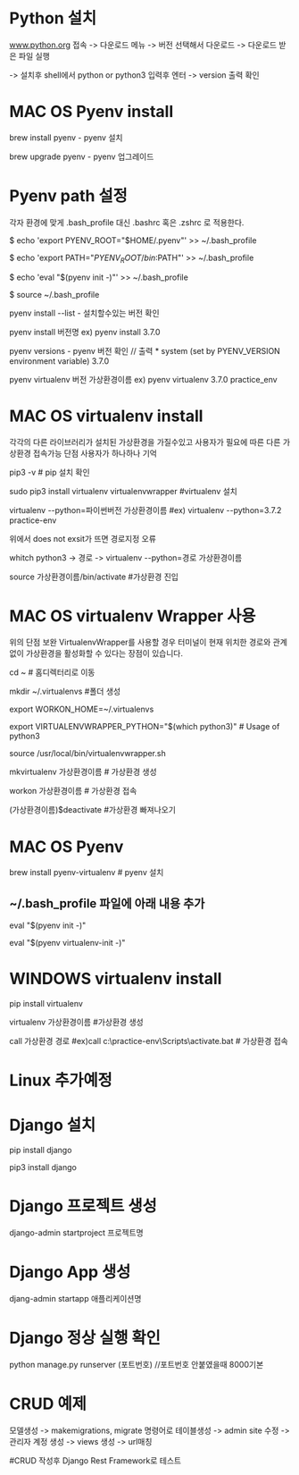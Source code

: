 # Python 설치
www.python.org 접속 -> 다운로드 메뉴 -> 버전 선택해서 다운로드 -> 다운로드 받은 파일 실행

-> 설치후 shell에서 python or python3 입력후 엔터 -> version 출력 확인

# MAC OS Pyenv install
brew install pyenv - pyenv 설치

 brew upgrade pyenv - pyenv 업그레이드

# Pyenv path 설정

 각자 환경에 맞게 .bash_profile 대신 .bashrc 혹은 .zshrc 로 적용한다.

 $ echo 'export PYENV_ROOT="$HOME/.pyenv"' >> ~/.bash_profile

 $ echo 'export PATH="$PYENV_ROOT/bin:$PATH"' >> ~/.bash_profile

 $ echo 'eval "$(pyenv init -)"' >> ~/.bash_profile

 $ source ~/.bash_profile

 pyenv install --list   - 설치할수있는 버전 확인

 pyenv install 버전명 ex) pyenv install 3.7.0

 pyenv versions   - pyenv 버전 확인  // 출력 * system (set by PYENV_VERSION environment variable) 3.7.0

 pyenv virtualenv 버전 가상환경이름 ex) pyenv virtualenv 3.7.0 practice_env


# MAC OS virtualenv install
각각의 다른 라이브러리가 설치된 가상환경을 가질수있고
사용자가 필요에 따른 다른 가상환경 접속가능 단점 사용자가 하나하나 기억


 pip3 -v  # pip 설치 확인

 sudo pip3 install virtualenv virtualenvwrapper #virtualenv 설치

 virtualenv --python=파이썬버전 가상환경이름  #ex) virtualenv --python=3.7.2 practice-env

 위에서 does not exsit가 뜨면 경로지정 오류

 whitch python3 -> 경로 -> virtualenv --python=경로 가상환경이름

 source 가상환경이름/bin/activate   #가상환경 진입
 

# MAC OS virtualenv Wrapper 사용
 위의 단점 보완
 VirtualenvWrapper를 사용할 경우 터미널이 현재 위치한 경로와 관계없이 가상환경을 활성화할 수 있다는 장점이 있습니다.

 cd ~ # 홈디렉터리로 이동

 mkdir ~/.virtualenvs  #폴더 생성

 export WORKON_HOME=~/.virtualenvs

 export VIRTUALENVWRAPPER_PYTHON="$(which python3)"  # Usage of python3

 source /usr/local/bin/virtualenvwrapper.sh

 mkvirtualenv 가상환경이름 # 가상환경 생성

 workon 가상환경이름 # 가상환경 접속

 (가상환경이름)$deactivate #가상환경 빠져나오기

# MAC OS Pyenv
brew install pyenv-virtualenv  # pyenv 설치

## ~/.bash_profile 파일에 아래 내용 추가
eval "$(pyenv init -)"

eval "$(pyenv virtualenv-init -)"

# WINDOWS virtualenv install
 pip install virtualenv

 virtualenv 가상환경이름 #가상환경 생성

 call 가상환경 경로   #ex)call c:\practice-env\Scripts\activate.bat # 가상환경 접속
 
 # Linux 추가예정

# Django 설치
 pip install django
 
 pip3 install django
 

# Django 프로젝트 생성
django-admin startproject 프로젝트명

# Django App 생성
djang-admin startapp 애플리케이션명

# Django 정상 실행 확인
python manage.py runserver (포트번호) //포트번호 안붙였을때 8000기본

# CRUD 예제
모델생성 -> makemigrations, migrate 명령어로 테이블생성 -> admin site 수정 -> 관리자 계정 생성 -> views 생성 -> url매칭

#CRUD 작성후 Django Rest Framework로 테스트

